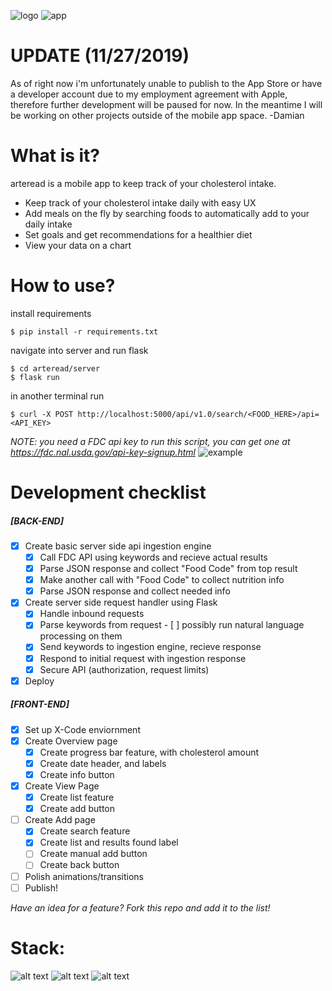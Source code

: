 ![logo](https://i.imgur.com/MuNJxAp.png)
![app](https://i.imgur.com/fxo5p2q.png)

# UPDATE (11/27/2019)

As of right now i'm unfortunately unable to publish to the App Store or have a developer account due to my employment agreement with Apple, therefore further development will be paused for now. In the meantime I will be working on other projects outside of the mobile app space.
-Damian

# What is it?

arteread is a mobile app to keep track of your cholesterol intake.

- Keep track of your cholesterol intake daily with easy UX
- Add meals on the fly by searching foods to automatically add to your daily intake
- Set goals and get recommendations for a healthier diet
- View your data on a chart

# How to use?

install requirements

```shell
$ pip install -r requirements.txt
```

navigate into server and run flask

```shell
$ cd arteread/server
$ flask run
```

in another terminal run

```shell
$ curl -X POST http://localhost:5000/api/v1.0/search/<FOOD_HERE>/api=<API_KEY>
```

_NOTE: you need a FDC api key to run this script, you can get one at https://fdc.nal.usda.gov/api-key-signup.html_
![example](https://i.imgur.com/4ad8FLq.png)

# Development checklist

##### [BACK-END]

- [x] Create basic server side api ingestion engine
  - [x] Call FDC API using keywords and recieve actual results
  - [x] Parse JSON response and collect "Food Code" from top result
  - [x] Make another call with "Food Code" to collect nutrition info
  - [x] Parse JSON response and collect needed info
- [x] Create server side request handler using Flask
  - [x] Handle inbound requests
  - [x] Parse keywords from request - [ ] possibly run natural language processing on them
  - [x] Send keywords to ingestion engine, recieve response
  - [x] Respond to initial request with ingestion response
  - [x] Secure API (authorization, request limits)
- [x] Deploy

##### [FRONT-END]

- [x] Set up X-Code enviornment
- [x] Create Overview page
  - [x] Create progress bar feature, with cholesterol amount
  - [x] Create date header, and labels
  - [x] Create info button
- [x] Create View Page
  - [x] Create list feature
  - [x] Create add button
- [ ] Create Add page
  - [x] Create search feature
  - [x] Create list and results found label
  - [ ] Create manual add button
  - [ ] Create back button
- [ ] Polish animations/transitions
- [ ] Publish!

_Have an idea for a feature? Fork this repo and add it to the list!_

# Stack:

![alt text][flask_logo] ![alt text][python_logo] ![alt text][swift_logo]

[flask_logo]: https://i.imgur.com/AwtdvZ8.png "Flask"
[python_logo]: https://cdn4.iconfinder.com/data/icons/logos-and-brands/512/267_Python_logo-128.png "Python"
[swift_logo]: https://cdn4.iconfinder.com/data/icons/logos-and-brands/512/332_Swift_logo-128.png "Swift"
